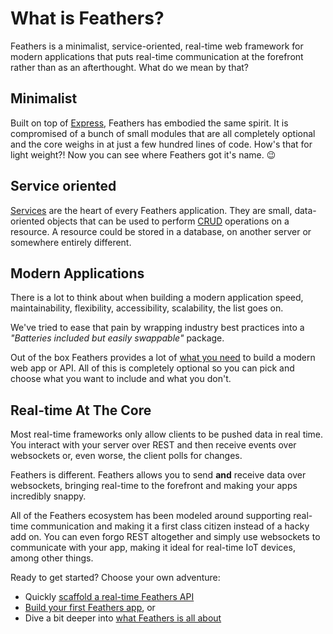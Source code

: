 # What is Feathers?

Feathers is a minimalist, service-oriented, real-time web framework for modern applications that puts real-time communication at the forefront rather than as an afterthought. What do we mean by that?

## Minimalist

Built on top of [Express](http://expressjs.com/), Feathers has embodied the same spirit. It is compromised of a bunch of small modules that are all completely optional and the core weighs in at just a few hundred lines of code. How's that for light weight?! Now you can see where Feathers got it's name. 😉

## Service oriented

[Services](../services/readme.md) are the heart of every Feathers application. They are small, data-oriented objects that can be used to perform [CRUD](https://en.wikipedia.org/wiki/Create,_read,_update_and_delete) operations on a resource. A resource could be stored in a database, on another server or somewhere entirely different.

## Modern Applications

There is a lot to think about when building a modern application speed, maintainability, flexibility, accessibility, scalability, the list goes on.

We've tried to ease that pain by wrapping industry best practices into a _"Batteries included but easily swappable"_ package.

Out of the box Feathers provides a lot of [what you need](../why/readme.md) to build a modern web app or API. All of this is completely optional so you can pick and choose what you want to include and what you don't.

## Real-time At The Core

Most real-time frameworks only allow clients to be pushed data in real time. You interact with your server over REST and then receive events over websockets or, even worse, the client polls for changes.

Feathers is different. Feathers allows you to send **and** receive data over websockets, bringing real-time to the forefront and making your apps incredibly snappy.

All of the Feathers ecosystem has been modeled around supporting real-time communication and making it a first class citizen instead of a hacky add on. You can even forgo REST altogether and simply use websockets to communicate with your app, making it ideal for real-time IoT devices, among other things.

Ready to get started? Choose your own adventure:

- Quickly [scaffold a real-time Feathers API](./quick-start.md)
- [Build your first Feathers app](readme.md), or
- Dive a bit deeper into [what Feathers is all about](../why/readme.md)
